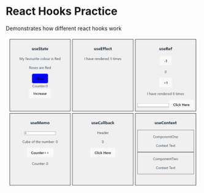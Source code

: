 # React Hooks Practice

Demonstrates how different react hooks work

![website displaying various react hooks](image-1.png)

